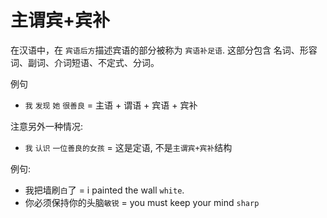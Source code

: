 # 主谓宾+宾补

在汉语中，在 `宾语后方`描述宾语的部分被称为 `宾语补足语`. 这部分包含 名词、形容词、副词、介词短语、不定式、分词。

例句

- `我` `发现` `她` `很善良` = 主语 + 谓语 + 宾语 + 宾补

注意另外一种情况:

- `我` `认识` `一位善良的女孩`  = 这是定语, 不是`主谓宾+宾补`结构

例句:

- 我把墙刷`白`了 = i painted the wall `white`.
- 你必须保持你的头脑`敏锐` = you must keep your mind `sharp`